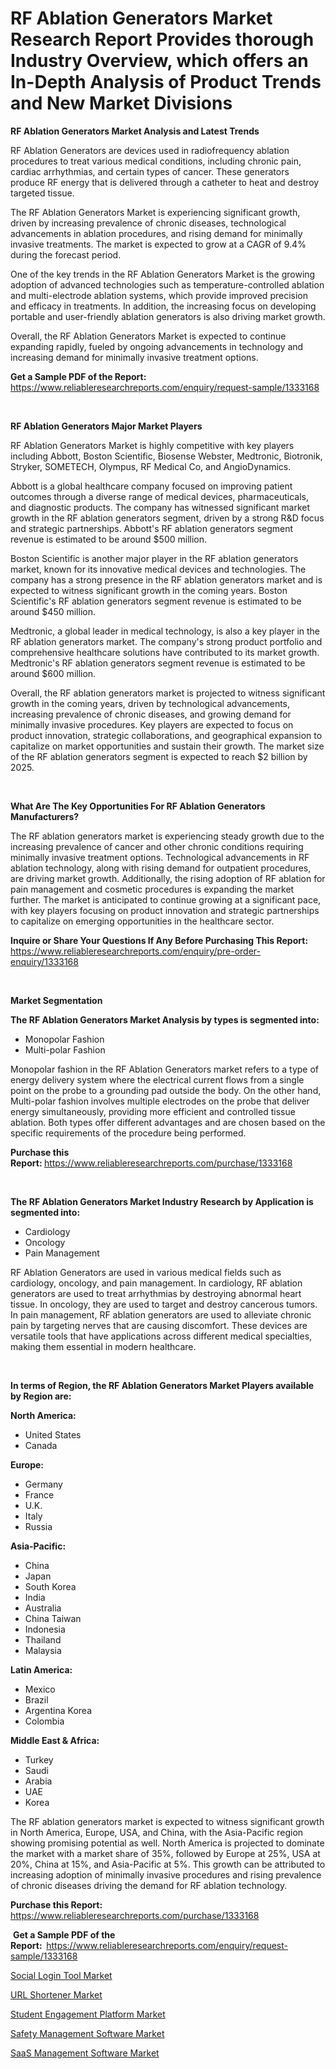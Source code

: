 <p><h1>RF Ablation Generators Market Research Report Provides thorough Industry Overview, which offers an In-Depth Analysis of Product Trends and New Market Divisions</h1></p><p><strong>RF Ablation Generators Market Analysis and Latest Trends</strong></p>
<p><p>RF Ablation Generators are devices used in radiofrequency ablation procedures to treat various medical conditions, including chronic pain, cardiac arrhythmias, and certain types of cancer. These generators produce RF energy that is delivered through a catheter to heat and destroy targeted tissue.</p><p>The RF Ablation Generators Market is experiencing significant growth, driven by increasing prevalence of chronic diseases, technological advancements in ablation procedures, and rising demand for minimally invasive treatments. The market is expected to grow at a CAGR of 9.4% during the forecast period.</p><p>One of the key trends in the RF Ablation Generators Market is the growing adoption of advanced technologies such as temperature-controlled ablation and multi-electrode ablation systems, which provide improved precision and efficacy in treatments. In addition, the increasing focus on developing portable and user-friendly ablation generators is also driving market growth.</p><p>Overall, the RF Ablation Generators Market is expected to continue expanding rapidly, fueled by ongoing advancements in technology and increasing demand for minimally invasive treatment options.</p></p>
<p><strong>Get a Sample PDF of the Report:&nbsp;</strong> <a href="https://www.reliableresearchreports.com/enquiry/request-sample/1333168">https://www.reliableresearchreports.com/enquiry/request-sample/1333168</a></p>
<p>&nbsp;</p>
<p><strong>RF Ablation Generators Major Market Players</strong></p>
<p><p>RF Ablation Generators Market is highly competitive with key players including Abbott, Boston Scientific, Biosense Webster, Medtronic, Biotronik, Stryker, SOMETECH, Olympus, RF Medical Co, and AngioDynamics. </p><p>Abbott is a global healthcare company focused on improving patient outcomes through a diverse range of medical devices, pharmaceuticals, and diagnostic products. The company has witnessed significant market growth in the RF ablation generators segment, driven by a strong R&D focus and strategic partnerships. Abbott's RF ablation generators segment revenue is estimated to be around $500 million.</p><p>Boston Scientific is another major player in the RF ablation generators market, known for its innovative medical devices and technologies. The company has a strong presence in the RF ablation generators market and is expected to witness significant growth in the coming years. Boston Scientific's RF ablation generators segment revenue is estimated to be around $450 million.</p><p>Medtronic, a global leader in medical technology, is also a key player in the RF ablation generators market. The company's strong product portfolio and comprehensive healthcare solutions have contributed to its market growth. Medtronic's RF ablation generators segment revenue is estimated to be around $600 million.</p><p>Overall, the RF ablation generators market is projected to witness significant growth in the coming years, driven by technological advancements, increasing prevalence of chronic diseases, and growing demand for minimally invasive procedures. Key players are expected to focus on product innovation, strategic collaborations, and geographical expansion to capitalize on market opportunities and sustain their growth. The market size of the RF ablation generators segment is expected to reach $2 billion by 2025.</p></p>
<p>&nbsp;</p>
<p><strong>What Are The Key Opportunities For RF Ablation Generators Manufacturers?</strong></p>
<p><p>The RF ablation generators market is experiencing steady growth due to the increasing prevalence of cancer and other chronic conditions requiring minimally invasive treatment options. Technological advancements in RF ablation technology, along with rising demand for outpatient procedures, are driving market growth. Additionally, the rising adoption of RF ablation for pain management and cosmetic procedures is expanding the market further. The market is anticipated to continue growing at a significant pace, with key players focusing on product innovation and strategic partnerships to capitalize on emerging opportunities in the healthcare sector.</p></p>
<p><strong>Inquire or Share Your Questions If Any Before Purchasing This Report:</strong> <a href="https://www.reliableresearchreports.com/enquiry/pre-order-enquiry/1333168">https://www.reliableresearchreports.com/enquiry/pre-order-enquiry/1333168</a></p>
<p>&nbsp;</p>
<p><strong>Market Segmentation</strong></p>
<p><strong>The RF Ablation Generators Market Analysis by types is segmented into:</strong></p>
<p><ul><li>Monopolar Fashion</li><li>Multi-polar Fashion</li></ul></p>
<p><p>Monopolar fashion in the RF Ablation Generators market refers to a type of energy delivery system where the electrical current flows from a single point on the probe to a grounding pad outside the body. On the other hand, Multi-polar fashion involves multiple electrodes on the probe that deliver energy simultaneously, providing more efficient and controlled tissue ablation. Both types offer different advantages and are chosen based on the specific requirements of the procedure being performed.</p></p>
<p><strong>Purchase this Report:&nbsp;</strong><a href="https://www.reliableresearchreports.com/purchase/1333168">https://www.reliableresearchreports.com/purchase/1333168</a></p>
<p>&nbsp;</p>
<p><strong>The RF Ablation Generators Market Industry Research by Application is segmented into:</strong></p>
<p><ul><li>Cardiology</li><li>Oncology</li><li>Pain Management</li></ul></p>
<p><p>RF Ablation Generators are used in various medical fields such as cardiology, oncology, and pain management. In cardiology, RF ablation generators are used to treat arrhythmias by destroying abnormal heart tissue. In oncology, they are used to target and destroy cancerous tumors. In pain management, RF ablation generators are used to alleviate chronic pain by targeting nerves that are causing discomfort. These devices are versatile tools that have applications across different medical specialties, making them essential in modern healthcare.</p></p>
<p>&nbsp;</p>
<p><strong>In terms of Region, the RF Ablation Generators Market Players available by Region are:</strong></p>
<p>
    <p> <strong> North America: </strong>
        <ul>
            <li>United States</li>
            <li>Canada</li>
        </ul>
        </p> 
    <p> <strong> Europe: </strong>
        <ul>
            <li>Germany</li>
            <li>France</li>
            <li>U.K.</li>
            <li>Italy</li>
            <li>Russia</li>
        </ul>
        </p> 
    <p> <strong> Asia-Pacific: </strong>
        <ul>
            <li>China</li>
            <li>Japan</li>
            <li>South Korea</li>
            <li>India</li>
            <li>Australia</li>
            <li>China Taiwan</li>
            <li>Indonesia</li>
            <li>Thailand</li>
            <li>Malaysia</li>
        </ul>
        </p> 
    <p> <strong> Latin America: </strong>
        <ul>
            <li>Mexico</li>
            <li>Brazil</li>
            <li>Argentina Korea</li>
            <li>Colombia</li>
        </ul>
        </p> 
    <p> <strong> Middle East & Africa: </strong>
        <ul>
            <li>Turkey</li>
            <li>Saudi</li>
            <li>Arabia</li>
            <li>UAE</li>
            <li>Korea</li>
        </ul>
    </p>
    </p>
<p><p>The RF ablation generators market is expected to witness significant growth in North America, Europe, USA, and China, with the Asia-Pacific region showing promising potential as well. North America is projected to dominate the market with a market share of 35%, followed by Europe at 25%, USA at 20%, China at 15%, and Asia-Pacific at 5%. This growth can be attributed to increasing adoption of minimally invasive procedures and rising prevalence of chronic diseases driving the demand for RF ablation technology.</p></p>
<p><strong>Purchase this Report: </strong><a href="https://www.reliableresearchreports.com/purchase/1333168">https://www.reliableresearchreports.com/purchase/1333168</a></p>
<p>&nbsp;<strong>Get a Sample PDF of the Report:&nbsp;&nbsp;</strong><a href="https://www.reliableresearchreports.com/enquiry/request-sample/1333168">https://www.reliableresearchreports.com/enquiry/request-sample/1333168</a></p>
<p><strong></strong></p>
<p><p><a href="https://medium.com/@v25590012/social-login-tool-market-size-cagr-trends-2024-2030-30c1c2565e0f">Social Login Tool Market</a></p><p><a href="https://medium.com/@v25590012/url-shortener-market-the-key-to-successful-business-strategy-forecast-till-2031-bb7eabf9094a">URL Shortener Market</a></p><p><a href="https://medium.com/@v25590012/student-engagement-platform-market-analysis-its-cagr-market-segmentation-and-global-industry-d294812e8656">Student Engagement Platform Market</a></p><p><a href="https://medium.com/@v25590012/safety-management-software-market-insight-market-trends-growth-forecasted-from-2024-to-2031-af7e9dcb5a6b">Safety Management Software Market</a></p><p><a href="https://medium.com/@v25590012/saas-management-software-market-the-key-to-successful-business-strategy-forecast-till-2031-af7c2741dce1">SaaS Management Software Market</a></p></p>